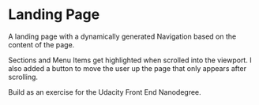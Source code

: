 # Landing Page
A landing page with a dynamically generated Navigation based on the content of the page.

Sections and Menu Items get highlighted when scrolled into the viewport.
I also added a button to move the user up the page that only appears after scrolling.

Build as an exercise for the Udacity Front End Nanodegree.
